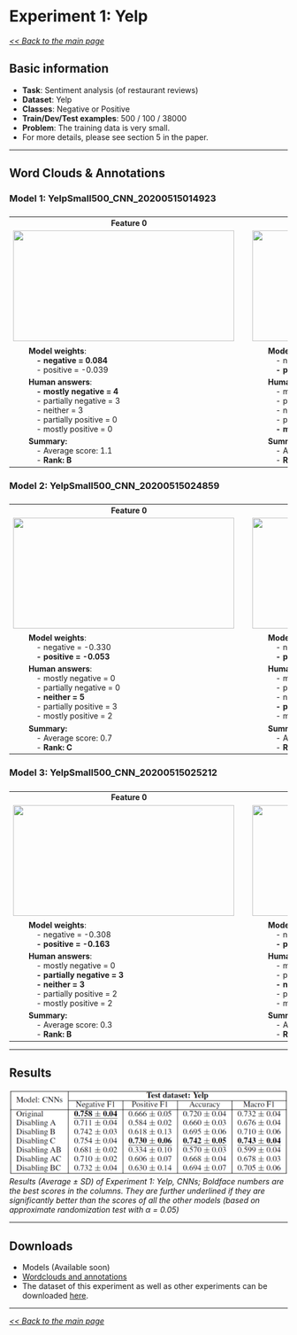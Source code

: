 <style>

.center-row td{
    text-align: center; 
    vertical-align: middle;    
}

tbody {
    display:block;
    width:13000px;
    overflow:auto;
}
thead, tbody tr {
    display:table;
    width:100%;
    table-layout:fixed;
}

td { white-space:pre }

</style>

# Experiment 1: Yelp

[*<< Back to the main page*](https://plkumjorn.github.io/FIND)

## Basic information
- **Task**: Sentiment analysis (of restaurant reviews)
- **Dataset**: Yelp
- **Classes**: Negative or Positive
- **Train/Dev/Test examples**: 500 / 100 / 38000
- **Problem**: The training data is very small.
- For more details, please see section 5 in the paper.

<hr>

## Word Clouds & Annotations

### Model 1: YelpSmall500_CNN_20200515014923
<table><tbody><tr class="center-row"><td><b>Feature 0</b></td><td><b>Feature 1</b></td><td><b>Feature 2</b></td><td><b>Feature 3</b></td><td><b>Feature 4</b></td><td><b>Feature 5</b></td><td><b>Feature 6</b></td><td><b>Feature 7</b></td><td><b>Feature 8</b></td><td><b>Feature 9</b></td><td><b>Feature 10</b></td><td><b>Feature 11</b></td><td><b>Feature 12</b></td><td><b>Feature 13</b></td><td><b>Feature 14</b></td><td><b>Feature 15</b></td><td><b>Feature 16</b></td><td><b>Feature 17</b></td><td><b>Feature 18</b></td><td><b>Feature 19</b></td><td><b>Feature 20</b></td><td><b>Feature 21</b></td><td><b>Feature 22</b></td><td><b>Feature 23</b></td><td><b>Feature 24</b></td><td><b>Feature 25</b></td><td><b>Feature 26</b></td><td><b>Feature 27</b></td><td><b>Feature 28</b></td><td><b>Feature 29</b></td></tr><tr><td><img src="https://www.doc.ic.ac.uk/~pl1515/files/YelpSmall500_CNN_20200515014923/wordclouds/Wordcloud_Feature0.png" width="400" height="200"></td><td><img src="https://www.doc.ic.ac.uk/~pl1515/files/YelpSmall500_CNN_20200515014923/wordclouds/Wordcloud_Feature1.png" width="400" height="200"></td><td><img src="https://www.doc.ic.ac.uk/~pl1515/files/YelpSmall500_CNN_20200515014923/wordclouds/Wordcloud_Feature2.png" width="400" height="200"></td><td><img src="https://www.doc.ic.ac.uk/~pl1515/files/YelpSmall500_CNN_20200515014923/wordclouds/Wordcloud_Feature3.png" width="400" height="200"></td><td><img src="https://www.doc.ic.ac.uk/~pl1515/files/YelpSmall500_CNN_20200515014923/wordclouds/Wordcloud_Feature4.png" width="400" height="200"></td><td><img src="https://www.doc.ic.ac.uk/~pl1515/files/YelpSmall500_CNN_20200515014923/wordclouds/Wordcloud_Feature5.png" width="400" height="200"></td><td><img src="https://www.doc.ic.ac.uk/~pl1515/files/YelpSmall500_CNN_20200515014923/wordclouds/Wordcloud_Feature6.png" width="400" height="200"></td><td><img src="https://www.doc.ic.ac.uk/~pl1515/files/YelpSmall500_CNN_20200515014923/wordclouds/Wordcloud_Feature7.png" width="400" height="200"></td><td><img src="https://www.doc.ic.ac.uk/~pl1515/files/YelpSmall500_CNN_20200515014923/wordclouds/Wordcloud_Feature8.png" width="400" height="200"></td><td><img src="https://www.doc.ic.ac.uk/~pl1515/files/YelpSmall500_CNN_20200515014923/wordclouds/Wordcloud_Feature9.png" width="400" height="200"></td><td><img src="https://www.doc.ic.ac.uk/~pl1515/files/YelpSmall500_CNN_20200515014923/wordclouds/Wordcloud_Feature10.png" width="400" height="200"></td><td><img src="https://www.doc.ic.ac.uk/~pl1515/files/YelpSmall500_CNN_20200515014923/wordclouds/Wordcloud_Feature11.png" width="400" height="200"></td><td><img src="https://www.doc.ic.ac.uk/~pl1515/files/YelpSmall500_CNN_20200515014923/wordclouds/Wordcloud_Feature12.png" width="400" height="200"></td><td><img src="https://www.doc.ic.ac.uk/~pl1515/files/YelpSmall500_CNN_20200515014923/wordclouds/Wordcloud_Feature13.png" width="400" height="200"></td><td><img src="https://www.doc.ic.ac.uk/~pl1515/files/YelpSmall500_CNN_20200515014923/wordclouds/Wordcloud_Feature14.png" width="400" height="200"></td><td><img src="https://www.doc.ic.ac.uk/~pl1515/files/YelpSmall500_CNN_20200515014923/wordclouds/Wordcloud_Feature15.png" width="400" height="200"></td><td><img src="https://www.doc.ic.ac.uk/~pl1515/files/YelpSmall500_CNN_20200515014923/wordclouds/Wordcloud_Feature16.png" width="400" height="200"></td><td><img src="https://www.doc.ic.ac.uk/~pl1515/files/YelpSmall500_CNN_20200515014923/wordclouds/Wordcloud_Feature17.png" width="400" height="200"></td><td><img src="https://www.doc.ic.ac.uk/~pl1515/files/YelpSmall500_CNN_20200515014923/wordclouds/Wordcloud_Feature18.png" width="400" height="200"></td><td><img src="https://www.doc.ic.ac.uk/~pl1515/files/YelpSmall500_CNN_20200515014923/wordclouds/Wordcloud_Feature19.png" width="400" height="200"></td><td><img src="https://www.doc.ic.ac.uk/~pl1515/files/YelpSmall500_CNN_20200515014923/wordclouds/Wordcloud_Feature20.png" width="400" height="200"></td><td><img src="https://www.doc.ic.ac.uk/~pl1515/files/YelpSmall500_CNN_20200515014923/wordclouds/Wordcloud_Feature21.png" width="400" height="200"></td><td><img src="https://www.doc.ic.ac.uk/~pl1515/files/YelpSmall500_CNN_20200515014923/wordclouds/Wordcloud_Feature22.png" width="400" height="200"></td><td><img src="https://www.doc.ic.ac.uk/~pl1515/files/YelpSmall500_CNN_20200515014923/wordclouds/Wordcloud_Feature23.png" width="400" height="200"></td><td><img src="https://www.doc.ic.ac.uk/~pl1515/files/YelpSmall500_CNN_20200515014923/wordclouds/Wordcloud_Feature24.png" width="400" height="200"></td><td><img src="https://www.doc.ic.ac.uk/~pl1515/files/YelpSmall500_CNN_20200515014923/wordclouds/Wordcloud_Feature25.png" width="400" height="200"></td><td><img src="https://www.doc.ic.ac.uk/~pl1515/files/YelpSmall500_CNN_20200515014923/wordclouds/Wordcloud_Feature26.png" width="400" height="200"></td><td><img src="https://www.doc.ic.ac.uk/~pl1515/files/YelpSmall500_CNN_20200515014923/wordclouds/Wordcloud_Feature27.png" width="400" height="200"></td><td><img src="https://www.doc.ic.ac.uk/~pl1515/files/YelpSmall500_CNN_20200515014923/wordclouds/Wordcloud_Feature28.png" width="400" height="200"></td><td><img src="https://www.doc.ic.ac.uk/~pl1515/files/YelpSmall500_CNN_20200515014923/wordclouds/Wordcloud_Feature29.png" width="400" height="200"></td></tr><tr><td>&emsp;&emsp;<b>Model weights</b>:
<b>&emsp;&emsp;&emsp;- negative = 0.084</b>
&emsp;&emsp;&emsp;- positive = -0.039</td><td>&emsp;&emsp;<b>Model weights</b>:
&emsp;&emsp;&emsp;- negative = -0.443
<b>&emsp;&emsp;&emsp;- positive = -0.198</b></td><td>&emsp;&emsp;<b>Model weights</b>:
&emsp;&emsp;&emsp;- negative = -0.135
<b>&emsp;&emsp;&emsp;- positive = 0.137</b></td><td>&emsp;&emsp;<b>Model weights</b>:
&emsp;&emsp;&emsp;- negative = 0.026
<b>&emsp;&emsp;&emsp;- positive = 0.136</b></td><td>&emsp;&emsp;<b>Model weights</b>:
&emsp;&emsp;&emsp;- negative = -0.244
<b>&emsp;&emsp;&emsp;- positive = -0.100</b></td><td>&emsp;&emsp;<b>Model weights</b>:
&emsp;&emsp;&emsp;- negative = -0.073
<b>&emsp;&emsp;&emsp;- positive = 0.440</b></td><td>&emsp;&emsp;<b>Model weights</b>:
&emsp;&emsp;&emsp;- negative = -0.292
<b>&emsp;&emsp;&emsp;- positive = 0.086</b></td><td>&emsp;&emsp;<b>Model weights</b>:
&emsp;&emsp;&emsp;- negative = -0.067
<b>&emsp;&emsp;&emsp;- positive = -0.025</b></td><td>&emsp;&emsp;<b>Model weights</b>:
<b>&emsp;&emsp;&emsp;- negative = 0.278</b>
&emsp;&emsp;&emsp;- positive = -0.020</td><td>&emsp;&emsp;<b>Model weights</b>:
<b>&emsp;&emsp;&emsp;- negative = 0.385</b>
&emsp;&emsp;&emsp;- positive = 0.209</td><td>&emsp;&emsp;<b>Model weights</b>:
<b>&emsp;&emsp;&emsp;- negative = 0.427</b>
&emsp;&emsp;&emsp;- positive = 0.058</td><td>&emsp;&emsp;<b>Model weights</b>:
&emsp;&emsp;&emsp;- negative = -0.318
<b>&emsp;&emsp;&emsp;- positive = 0.125</b></td><td>&emsp;&emsp;<b>Model weights</b>:
<b>&emsp;&emsp;&emsp;- negative = 0.059</b>
&emsp;&emsp;&emsp;- positive = -0.431</td><td>&emsp;&emsp;<b>Model weights</b>:
<b>&emsp;&emsp;&emsp;- negative = 0.438</b>
&emsp;&emsp;&emsp;- positive = -0.388</td><td>&emsp;&emsp;<b>Model weights</b>:
&emsp;&emsp;&emsp;- negative = -0.171
<b>&emsp;&emsp;&emsp;- positive = 0.045</b></td><td>&emsp;&emsp;<b>Model weights</b>:
&emsp;&emsp;&emsp;- negative = -0.371
<b>&emsp;&emsp;&emsp;- positive = 0.289</b></td><td>&emsp;&emsp;<b>Model weights</b>:
<b>&emsp;&emsp;&emsp;- negative = -0.121</b>
&emsp;&emsp;&emsp;- positive = -0.307</td><td>&emsp;&emsp;<b>Model weights</b>:
<b>&emsp;&emsp;&emsp;- negative = 0.436</b>
&emsp;&emsp;&emsp;- positive = -0.174</td><td>&emsp;&emsp;<b>Model weights</b>:
<b>&emsp;&emsp;&emsp;- negative = -0.014</b>
&emsp;&emsp;&emsp;- positive = -0.393</td><td>&emsp;&emsp;<b>Model weights</b>:
<b>&emsp;&emsp;&emsp;- negative = 0.061</b>
&emsp;&emsp;&emsp;- positive = -0.134</td><td>&emsp;&emsp;<b>Model weights</b>:
&emsp;&emsp;&emsp;- negative = -0.277
<b>&emsp;&emsp;&emsp;- positive = 0.003</b></td><td>&emsp;&emsp;<b>Model weights</b>:
<b>&emsp;&emsp;&emsp;- negative = 0.416</b>
&emsp;&emsp;&emsp;- positive = -0.425</td><td>&emsp;&emsp;<b>Model weights</b>:
&emsp;&emsp;&emsp;- negative = -0.423
<b>&emsp;&emsp;&emsp;- positive = -0.179</b></td><td>&emsp;&emsp;<b>Model weights</b>:
<b>&emsp;&emsp;&emsp;- negative = 0.141</b>
&emsp;&emsp;&emsp;- positive = -0.326</td><td>&emsp;&emsp;<b>Model weights</b>:
&emsp;&emsp;&emsp;- negative = -0.219
<b>&emsp;&emsp;&emsp;- positive = 0.315</b></td><td>&emsp;&emsp;<b>Model weights</b>:
<b>&emsp;&emsp;&emsp;- negative = -0.064</b>
&emsp;&emsp;&emsp;- positive = -0.316</td><td>&emsp;&emsp;<b>Model weights</b>:
<b>&emsp;&emsp;&emsp;- negative = 0.492</b>
&emsp;&emsp;&emsp;- positive = -0.066</td><td>&emsp;&emsp;<b>Model weights</b>:
&emsp;&emsp;&emsp;- negative = -0.323
<b>&emsp;&emsp;&emsp;- positive = 0.418</b></td><td>&emsp;&emsp;<b>Model weights</b>:
<b>&emsp;&emsp;&emsp;- negative = 0.277</b>
&emsp;&emsp;&emsp;- positive = -0.406</td><td>&emsp;&emsp;<b>Model weights</b>:
<b>&emsp;&emsp;&emsp;- negative = 0.229</b>
&emsp;&emsp;&emsp;- positive = -0.306</td></tr><tr><td><b>&emsp;&emsp;Human answers</b>:
<b>&emsp;&emsp;&emsp;- mostly negative = 4</b>
&emsp;&emsp;&emsp;- partially negative = 3
&emsp;&emsp;&emsp;- neither = 3
&emsp;&emsp;&emsp;- partially positive = 0
&emsp;&emsp;&emsp;- mostly positive = 0</td><td><b>&emsp;&emsp;Human answers</b>:
&emsp;&emsp;&emsp;- mostly negative = 0
&emsp;&emsp;&emsp;- partially negative = 0
&emsp;&emsp;&emsp;- neither = 0
&emsp;&emsp;&emsp;- partially positive = 0
<b>&emsp;&emsp;&emsp;- mostly positive = 10</b></td><td><b>&emsp;&emsp;Human answers</b>:
&emsp;&emsp;&emsp;- mostly negative = 0
&emsp;&emsp;&emsp;- partially negative = 0
&emsp;&emsp;&emsp;- neither = 2
<b>&emsp;&emsp;&emsp;- partially positive = 4</b>
<b>&emsp;&emsp;&emsp;- mostly positive = 4</b></td><td><b>&emsp;&emsp;Human answers</b>:
&emsp;&emsp;&emsp;- mostly negative = 0
&emsp;&emsp;&emsp;- partially negative = 0
&emsp;&emsp;&emsp;- neither = 1
&emsp;&emsp;&emsp;- partially positive = 1
<b>&emsp;&emsp;&emsp;- mostly positive = 8</b></td><td><b>&emsp;&emsp;Human answers</b>:
&emsp;&emsp;&emsp;- mostly negative = 0
&emsp;&emsp;&emsp;- partially negative = 0
<b>&emsp;&emsp;&emsp;- neither = 5</b>
&emsp;&emsp;&emsp;- partially positive = 2
&emsp;&emsp;&emsp;- mostly positive = 3</td><td><b>&emsp;&emsp;Human answers</b>:
&emsp;&emsp;&emsp;- mostly negative = 0
&emsp;&emsp;&emsp;- partially negative = 0
<b>&emsp;&emsp;&emsp;- neither = 5</b>
&emsp;&emsp;&emsp;- partially positive = 3
&emsp;&emsp;&emsp;- mostly positive = 2</td><td><b>&emsp;&emsp;Human answers</b>:
&emsp;&emsp;&emsp;- mostly negative = 0
&emsp;&emsp;&emsp;- partially negative = 0
&emsp;&emsp;&emsp;- neither = 0
&emsp;&emsp;&emsp;- partially positive = 1
<b>&emsp;&emsp;&emsp;- mostly positive = 9</b></td><td><b>&emsp;&emsp;Human answers</b>:
&emsp;&emsp;&emsp;- mostly negative = 0
&emsp;&emsp;&emsp;- partially negative = 0
<b>&emsp;&emsp;&emsp;- neither = 7</b>
&emsp;&emsp;&emsp;- partially positive = 2
&emsp;&emsp;&emsp;- mostly positive = 1</td><td><b>&emsp;&emsp;Human answers</b>:
<b>&emsp;&emsp;&emsp;- mostly negative = 9</b>
&emsp;&emsp;&emsp;- partially negative = 0
&emsp;&emsp;&emsp;- neither = 0
&emsp;&emsp;&emsp;- partially positive = 0
&emsp;&emsp;&emsp;- mostly positive = 1</td><td><b>&emsp;&emsp;Human answers</b>:
&emsp;&emsp;&emsp;- mostly negative = 0
&emsp;&emsp;&emsp;- partially negative = 0
<b>&emsp;&emsp;&emsp;- neither = 6</b>
&emsp;&emsp;&emsp;- partially positive = 1
&emsp;&emsp;&emsp;- mostly positive = 3</td><td><b>&emsp;&emsp;Human answers</b>:
&emsp;&emsp;&emsp;- mostly negative = 2
&emsp;&emsp;&emsp;- partially negative = 3
<b>&emsp;&emsp;&emsp;- neither = 4</b>
&emsp;&emsp;&emsp;- partially positive = 1
&emsp;&emsp;&emsp;- mostly positive = 0</td><td><b>&emsp;&emsp;Human answers</b>:
&emsp;&emsp;&emsp;- mostly negative = 0
&emsp;&emsp;&emsp;- partially negative = 0
&emsp;&emsp;&emsp;- neither = 0
&emsp;&emsp;&emsp;- partially positive = 4
<b>&emsp;&emsp;&emsp;- mostly positive = 6</b></td><td><b>&emsp;&emsp;Human answers</b>:
<b>&emsp;&emsp;&emsp;- mostly negative = 10</b>
&emsp;&emsp;&emsp;- partially negative = 0
&emsp;&emsp;&emsp;- neither = 0
&emsp;&emsp;&emsp;- partially positive = 0
&emsp;&emsp;&emsp;- mostly positive = 0</td><td><b>&emsp;&emsp;Human answers</b>:
&emsp;&emsp;&emsp;- mostly negative = 1
&emsp;&emsp;&emsp;- partially negative = 3
<b>&emsp;&emsp;&emsp;- neither = 6</b>
&emsp;&emsp;&emsp;- partially positive = 0
&emsp;&emsp;&emsp;- mostly positive = 0</td><td><b>&emsp;&emsp;Human answers</b>:
&emsp;&emsp;&emsp;- mostly negative = 0
&emsp;&emsp;&emsp;- partially negative = 0
&emsp;&emsp;&emsp;- neither = 0
&emsp;&emsp;&emsp;- partially positive = 1
<b>&emsp;&emsp;&emsp;- mostly positive = 9</b></td><td><b>&emsp;&emsp;Human answers</b>:
&emsp;&emsp;&emsp;- mostly negative = 0
&emsp;&emsp;&emsp;- partially negative = 0
&emsp;&emsp;&emsp;- neither = 0
&emsp;&emsp;&emsp;- partially positive = 2
<b>&emsp;&emsp;&emsp;- mostly positive = 8</b></td><td><b>&emsp;&emsp;Human answers</b>:
<b>&emsp;&emsp;&emsp;- mostly negative = 7</b>
&emsp;&emsp;&emsp;- partially negative = 2
&emsp;&emsp;&emsp;- neither = 0
&emsp;&emsp;&emsp;- partially positive = 0
&emsp;&emsp;&emsp;- mostly positive = 1</td><td><b>&emsp;&emsp;Human answers</b>:
&emsp;&emsp;&emsp;- mostly negative = 0
&emsp;&emsp;&emsp;- partially negative = 2
<b>&emsp;&emsp;&emsp;- neither = 5</b>
&emsp;&emsp;&emsp;- partially positive = 3
&emsp;&emsp;&emsp;- mostly positive = 0</td><td><b>&emsp;&emsp;Human answers</b>:
<b>&emsp;&emsp;&emsp;- mostly negative = 7</b>
&emsp;&emsp;&emsp;- partially negative = 2
&emsp;&emsp;&emsp;- neither = 1
&emsp;&emsp;&emsp;- partially positive = 0
&emsp;&emsp;&emsp;- mostly positive = 0</td><td><b>&emsp;&emsp;Human answers</b>:
<b>&emsp;&emsp;&emsp;- mostly negative = 7</b>
&emsp;&emsp;&emsp;- partially negative = 3
&emsp;&emsp;&emsp;- neither = 0
&emsp;&emsp;&emsp;- partially positive = 0
&emsp;&emsp;&emsp;- mostly positive = 0</td><td><b>&emsp;&emsp;Human answers</b>:
&emsp;&emsp;&emsp;- mostly negative = 0
&emsp;&emsp;&emsp;- partially negative = 0
&emsp;&emsp;&emsp;- neither = 3
<b>&emsp;&emsp;&emsp;- partially positive = 4</b>
&emsp;&emsp;&emsp;- mostly positive = 3</td><td><b>&emsp;&emsp;Human answers</b>:
&emsp;&emsp;&emsp;- mostly negative = 3
<b>&emsp;&emsp;&emsp;- partially negative = 4</b>
&emsp;&emsp;&emsp;- neither = 2
&emsp;&emsp;&emsp;- partially positive = 0
&emsp;&emsp;&emsp;- mostly positive = 1</td><td><b>&emsp;&emsp;Human answers</b>:
&emsp;&emsp;&emsp;- mostly negative = 0
&emsp;&emsp;&emsp;- partially negative = 1
&emsp;&emsp;&emsp;- neither = 1
&emsp;&emsp;&emsp;- partially positive = 3
<b>&emsp;&emsp;&emsp;- mostly positive = 5</b></td><td><b>&emsp;&emsp;Human answers</b>:
&emsp;&emsp;&emsp;- mostly negative = 2
&emsp;&emsp;&emsp;- partially negative = 2
<b>&emsp;&emsp;&emsp;- neither = 4</b>
&emsp;&emsp;&emsp;- partially positive = 1
&emsp;&emsp;&emsp;- mostly positive = 1</td><td><b>&emsp;&emsp;Human answers</b>:
&emsp;&emsp;&emsp;- mostly negative = 0
&emsp;&emsp;&emsp;- partially negative = 0
&emsp;&emsp;&emsp;- neither = 0
&emsp;&emsp;&emsp;- partially positive = 2
<b>&emsp;&emsp;&emsp;- mostly positive = 8</b></td><td><b>&emsp;&emsp;Human answers</b>:
<b>&emsp;&emsp;&emsp;- mostly negative = 10</b>
&emsp;&emsp;&emsp;- partially negative = 0
&emsp;&emsp;&emsp;- neither = 0
&emsp;&emsp;&emsp;- partially positive = 0
&emsp;&emsp;&emsp;- mostly positive = 0</td><td><b>&emsp;&emsp;Human answers</b>:
<b>&emsp;&emsp;&emsp;- mostly negative = 9</b>
&emsp;&emsp;&emsp;- partially negative = 0
&emsp;&emsp;&emsp;- neither = 0
&emsp;&emsp;&emsp;- partially positive = 0
&emsp;&emsp;&emsp;- mostly positive = 1</td><td><b>&emsp;&emsp;Human answers</b>:
&emsp;&emsp;&emsp;- mostly negative = 0
&emsp;&emsp;&emsp;- partially negative = 0
&emsp;&emsp;&emsp;- neither = 1
&emsp;&emsp;&emsp;- partially positive = 3
<b>&emsp;&emsp;&emsp;- mostly positive = 6</b></td><td><b>&emsp;&emsp;Human answers</b>:
&emsp;&emsp;&emsp;- mostly negative = 3
<b>&emsp;&emsp;&emsp;- partially negative = 5</b>
&emsp;&emsp;&emsp;- neither = 1
&emsp;&emsp;&emsp;- partially positive = 1
&emsp;&emsp;&emsp;- mostly positive = 0</td><td><b>&emsp;&emsp;Human answers</b>:
&emsp;&emsp;&emsp;- mostly negative = 0
&emsp;&emsp;&emsp;- partially negative = 2
<b>&emsp;&emsp;&emsp;- neither = 7</b>
&emsp;&emsp;&emsp;- partially positive = 1
&emsp;&emsp;&emsp;- mostly positive = 0</td></tr><tr><td>&emsp;&emsp;<b>Summary:</b>
&emsp;&emsp;&emsp;- Average score: 1.1
&emsp;&emsp;&emsp;- <b>Rank: B</b></td><td>&emsp;&emsp;<b>Summary:</b>
&emsp;&emsp;&emsp;- Average score: 2.0
&emsp;&emsp;&emsp;- <b>Rank: A</b></td><td>&emsp;&emsp;<b>Summary:</b>
&emsp;&emsp;&emsp;- Average score: 1.2
&emsp;&emsp;&emsp;- <b>Rank: B</b></td><td>&emsp;&emsp;<b>Summary:</b>
&emsp;&emsp;&emsp;- Average score: 1.7
&emsp;&emsp;&emsp;- <b>Rank: A</b></td><td>&emsp;&emsp;<b>Summary:</b>
&emsp;&emsp;&emsp;- Average score: 0.8
&emsp;&emsp;&emsp;- <b>Rank: C</b></td><td>&emsp;&emsp;<b>Summary:</b>
&emsp;&emsp;&emsp;- Average score: 0.7
&emsp;&emsp;&emsp;- <b>Rank: C</b></td><td>&emsp;&emsp;<b>Summary:</b>
&emsp;&emsp;&emsp;- Average score: 1.9
&emsp;&emsp;&emsp;- <b>Rank: A</b></td><td>&emsp;&emsp;<b>Summary:</b>
&emsp;&emsp;&emsp;- Average score: 0.4
&emsp;&emsp;&emsp;- <b>Rank: C</b></td><td>&emsp;&emsp;<b>Summary:</b>
&emsp;&emsp;&emsp;- Average score: 1.6
&emsp;&emsp;&emsp;- <b>Rank: A</b></td><td>&emsp;&emsp;<b>Summary:</b>
&emsp;&emsp;&emsp;- Average score: -0.7
&emsp;&emsp;&emsp;- <b>Rank: C</b></td><td>&emsp;&emsp;<b>Summary:</b>
&emsp;&emsp;&emsp;- Average score: 0.6
&emsp;&emsp;&emsp;- <b>Rank: C</b></td><td>&emsp;&emsp;<b>Summary:</b>
&emsp;&emsp;&emsp;- Average score: 1.6
&emsp;&emsp;&emsp;- <b>Rank: B</b></td><td>&emsp;&emsp;<b>Summary:</b>
&emsp;&emsp;&emsp;- Average score: 2.0
&emsp;&emsp;&emsp;- <b>Rank: A</b></td><td>&emsp;&emsp;<b>Summary:</b>
&emsp;&emsp;&emsp;- Average score: 0.5
&emsp;&emsp;&emsp;- <b>Rank: C</b></td><td>&emsp;&emsp;<b>Summary:</b>
&emsp;&emsp;&emsp;- Average score: 1.9
&emsp;&emsp;&emsp;- <b>Rank: A</b></td><td>&emsp;&emsp;<b>Summary:</b>
&emsp;&emsp;&emsp;- Average score: 1.8
&emsp;&emsp;&emsp;- <b>Rank: A</b></td><td>&emsp;&emsp;<b>Summary:</b>
&emsp;&emsp;&emsp;- Average score: 1.4
&emsp;&emsp;&emsp;- <b>Rank: B</b></td><td>&emsp;&emsp;<b>Summary:</b>
&emsp;&emsp;&emsp;- Average score: -0.1
&emsp;&emsp;&emsp;- <b>Rank: C</b></td><td>&emsp;&emsp;<b>Summary:</b>
&emsp;&emsp;&emsp;- Average score: 1.6
&emsp;&emsp;&emsp;- <b>Rank: B</b></td><td>&emsp;&emsp;<b>Summary:</b>
&emsp;&emsp;&emsp;- Average score: 1.7
&emsp;&emsp;&emsp;- <b>Rank: A</b></td><td>&emsp;&emsp;<b>Summary:</b>
&emsp;&emsp;&emsp;- Average score: 1.0
&emsp;&emsp;&emsp;- <b>Rank: B</b></td><td>&emsp;&emsp;<b>Summary:</b>
&emsp;&emsp;&emsp;- Average score: 0.8
&emsp;&emsp;&emsp;- <b>Rank: C</b></td><td>&emsp;&emsp;<b>Summary:</b>
&emsp;&emsp;&emsp;- Average score: 1.2
&emsp;&emsp;&emsp;- <b>Rank: B</b></td><td>&emsp;&emsp;<b>Summary:</b>
&emsp;&emsp;&emsp;- Average score: 0.3
&emsp;&emsp;&emsp;- <b>Rank: C</b></td><td>&emsp;&emsp;<b>Summary:</b>
&emsp;&emsp;&emsp;- Average score: 1.8
&emsp;&emsp;&emsp;- <b>Rank: A</b></td><td>&emsp;&emsp;<b>Summary:</b>
&emsp;&emsp;&emsp;- Average score: 2.0
&emsp;&emsp;&emsp;- <b>Rank: A</b></td><td>&emsp;&emsp;<b>Summary:</b>
&emsp;&emsp;&emsp;- Average score: 1.6
&emsp;&emsp;&emsp;- <b>Rank: B</b></td><td>&emsp;&emsp;<b>Summary:</b>
&emsp;&emsp;&emsp;- Average score: 1.5
&emsp;&emsp;&emsp;- <b>Rank: B</b></td><td>&emsp;&emsp;<b>Summary:</b>
&emsp;&emsp;&emsp;- Average score: 1.0
&emsp;&emsp;&emsp;- <b>Rank: B</b></td><td>&emsp;&emsp;<b>Summary:</b>
&emsp;&emsp;&emsp;- Average score: 0.1
&emsp;&emsp;&emsp;- <b>Rank: C</b></td></tr></tbody></table>

### Model 2: YelpSmall500_CNN_20200515024859

<table><tbody><tr class="center-row"><td><b>Feature 0</b></td><td><b>Feature 1</b></td><td><b>Feature 2</b></td><td><b>Feature 3</b></td><td><b>Feature 4</b></td><td><b>Feature 5</b></td><td><b>Feature 6</b></td><td><b>Feature 7</b></td><td><b>Feature 8</b></td><td><b>Feature 9</b></td><td><b>Feature 10</b></td><td><b>Feature 11</b></td><td><b>Feature 12</b></td><td><b>Feature 13</b></td><td><b>Feature 14</b></td><td><b>Feature 15</b></td><td><b>Feature 16</b></td><td><b>Feature 17</b></td><td><b>Feature 18</b></td><td><b>Feature 19</b></td><td><b>Feature 20</b></td><td><b>Feature 21</b></td><td><b>Feature 22</b></td><td><b>Feature 23</b></td><td><b>Feature 24</b></td><td><b>Feature 25</b></td><td><b>Feature 26</b></td><td><b>Feature 27</b></td><td><b>Feature 28</b></td><td><b>Feature 29</b></td></tr><tr><td><img src="https://www.doc.ic.ac.uk/~pl1515/files/YelpSmall500_CNN_20200515024859/wordclouds/Wordcloud_Feature0.png" width="400" height="200"></td><td><img src="https://www.doc.ic.ac.uk/~pl1515/files/YelpSmall500_CNN_20200515024859/wordclouds/Wordcloud_Feature1.png" width="400" height="200"></td><td><img src="https://www.doc.ic.ac.uk/~pl1515/files/YelpSmall500_CNN_20200515024859/wordclouds/Wordcloud_Feature2.png" width="400" height="200"></td><td><img src="https://www.doc.ic.ac.uk/~pl1515/files/YelpSmall500_CNN_20200515024859/wordclouds/Wordcloud_Feature3.png" width="400" height="200"></td><td><img src="https://www.doc.ic.ac.uk/~pl1515/files/YelpSmall500_CNN_20200515024859/wordclouds/Wordcloud_Feature4.png" width="400" height="200"></td><td><img src="https://www.doc.ic.ac.uk/~pl1515/files/YelpSmall500_CNN_20200515024859/wordclouds/Wordcloud_Feature5.png" width="400" height="200"></td><td><img src="https://www.doc.ic.ac.uk/~pl1515/files/YelpSmall500_CNN_20200515024859/wordclouds/Wordcloud_Feature6.png" width="400" height="200"></td><td><img src="https://www.doc.ic.ac.uk/~pl1515/files/YelpSmall500_CNN_20200515024859/wordclouds/Wordcloud_Feature7.png" width="400" height="200"></td><td><img src="https://www.doc.ic.ac.uk/~pl1515/files/YelpSmall500_CNN_20200515024859/wordclouds/Wordcloud_Feature8.png" width="400" height="200"></td><td><img src="https://www.doc.ic.ac.uk/~pl1515/files/YelpSmall500_CNN_20200515024859/wordclouds/Wordcloud_Feature9.png" width="400" height="200"></td><td><img src="https://www.doc.ic.ac.uk/~pl1515/files/YelpSmall500_CNN_20200515024859/wordclouds/Wordcloud_Feature10.png" width="400" height="200"></td><td><img src="https://www.doc.ic.ac.uk/~pl1515/files/YelpSmall500_CNN_20200515024859/wordclouds/Wordcloud_Feature11.png" width="400" height="200"></td><td><img src="https://www.doc.ic.ac.uk/~pl1515/files/YelpSmall500_CNN_20200515024859/wordclouds/Wordcloud_Feature12.png" width="400" height="200"></td><td><img src="https://www.doc.ic.ac.uk/~pl1515/files/YelpSmall500_CNN_20200515024859/wordclouds/Wordcloud_Feature13.png" width="400" height="200"></td><td><img src="https://www.doc.ic.ac.uk/~pl1515/files/YelpSmall500_CNN_20200515024859/wordclouds/Wordcloud_Feature14.png" width="400" height="200"></td><td><img src="https://www.doc.ic.ac.uk/~pl1515/files/YelpSmall500_CNN_20200515024859/wordclouds/Wordcloud_Feature15.png" width="400" height="200"></td><td><img src="https://www.doc.ic.ac.uk/~pl1515/files/YelpSmall500_CNN_20200515024859/wordclouds/Wordcloud_Feature16.png" width="400" height="200"></td><td><img src="https://www.doc.ic.ac.uk/~pl1515/files/YelpSmall500_CNN_20200515024859/wordclouds/Wordcloud_Feature17.png" width="400" height="200"></td><td><img src="https://www.doc.ic.ac.uk/~pl1515/files/YelpSmall500_CNN_20200515024859/wordclouds/Wordcloud_Feature18.png" width="400" height="200"></td><td><img src="https://www.doc.ic.ac.uk/~pl1515/files/YelpSmall500_CNN_20200515024859/wordclouds/Wordcloud_Feature19.png" width="400" height="200"></td><td><img src="https://www.doc.ic.ac.uk/~pl1515/files/YelpSmall500_CNN_20200515024859/wordclouds/Wordcloud_Feature20.png" width="400" height="200"></td><td><img src="https://www.doc.ic.ac.uk/~pl1515/files/YelpSmall500_CNN_20200515024859/wordclouds/Wordcloud_Feature21.png" width="400" height="200"></td><td><img src="https://www.doc.ic.ac.uk/~pl1515/files/YelpSmall500_CNN_20200515024859/wordclouds/Wordcloud_Feature22.png" width="400" height="200"></td><td><img src="https://www.doc.ic.ac.uk/~pl1515/files/YelpSmall500_CNN_20200515024859/wordclouds/Wordcloud_Feature23.png" width="400" height="200"></td><td><img src="https://www.doc.ic.ac.uk/~pl1515/files/YelpSmall500_CNN_20200515024859/wordclouds/Wordcloud_Feature24.png" width="400" height="200"></td><td><img src="https://www.doc.ic.ac.uk/~pl1515/files/YelpSmall500_CNN_20200515024859/wordclouds/Wordcloud_Feature25.png" width="400" height="200"></td><td><img src="https://www.doc.ic.ac.uk/~pl1515/files/YelpSmall500_CNN_20200515024859/wordclouds/Wordcloud_Feature26.png" width="400" height="200"></td><td><img src="https://www.doc.ic.ac.uk/~pl1515/files/YelpSmall500_CNN_20200515024859/wordclouds/Wordcloud_Feature27.png" width="400" height="200"></td><td><img src="https://www.doc.ic.ac.uk/~pl1515/files/YelpSmall500_CNN_20200515024859/wordclouds/Wordcloud_Feature28.png" width="400" height="200"></td><td><img src="https://www.doc.ic.ac.uk/~pl1515/files/YelpSmall500_CNN_20200515024859/wordclouds/Wordcloud_Feature29.png" width="400" height="200"></td></tr><tr><td>&emsp;&emsp;<b>Model weights</b>:
&emsp;&emsp;&emsp;- negative = -0.330
<b>&emsp;&emsp;&emsp;- positive = -0.053</b></td><td>&emsp;&emsp;<b>Model weights</b>:
&emsp;&emsp;&emsp;- negative = 0.050
<b>&emsp;&emsp;&emsp;- positive = 0.270</b></td><td>&emsp;&emsp;<b>Model weights</b>:
<b>&emsp;&emsp;&emsp;- negative = 0.462</b>
&emsp;&emsp;&emsp;- positive = -0.433</td><td>&emsp;&emsp;<b>Model weights</b>:
&emsp;&emsp;&emsp;- negative = -0.362
<b>&emsp;&emsp;&emsp;- positive = 0.439</b></td><td>&emsp;&emsp;<b>Model weights</b>:
<b>&emsp;&emsp;&emsp;- negative = 0.396</b>
&emsp;&emsp;&emsp;- positive = -0.229</td><td>&emsp;&emsp;<b>Model weights</b>:
<b>&emsp;&emsp;&emsp;- negative = -0.092</b>
&emsp;&emsp;&emsp;- positive = -0.434</td><td>&emsp;&emsp;<b>Model weights</b>:
&emsp;&emsp;&emsp;- negative = -0.175
<b>&emsp;&emsp;&emsp;- positive = -0.014</b></td><td>&emsp;&emsp;<b>Model weights</b>:
&emsp;&emsp;&emsp;- negative = -0.285
<b>&emsp;&emsp;&emsp;- positive = -0.199</b></td><td>&emsp;&emsp;<b>Model weights</b>:
&emsp;&emsp;&emsp;- negative = -0.439
<b>&emsp;&emsp;&emsp;- positive = -0.127</b></td><td>&emsp;&emsp;<b>Model weights</b>:
&emsp;&emsp;&emsp;- negative = -0.075
<b>&emsp;&emsp;&emsp;- positive = 0.063</b></td><td>&emsp;&emsp;<b>Model weights</b>:
<b>&emsp;&emsp;&emsp;- negative = 0.137</b>
&emsp;&emsp;&emsp;- positive = -0.015</td><td>&emsp;&emsp;<b>Model weights</b>:
<b>&emsp;&emsp;&emsp;- negative = 0.183</b>
&emsp;&emsp;&emsp;- positive = 0.035</td><td>&emsp;&emsp;<b>Model weights</b>:
<b>&emsp;&emsp;&emsp;- negative = -0.120</b>
&emsp;&emsp;&emsp;- positive = -0.403</td><td>&emsp;&emsp;<b>Model weights</b>:
<b>&emsp;&emsp;&emsp;- negative = 0.415</b>
&emsp;&emsp;&emsp;- positive = -0.016</td><td>&emsp;&emsp;<b>Model weights</b>:
<b>&emsp;&emsp;&emsp;- negative = 0.441</b>
&emsp;&emsp;&emsp;- positive = -0.015</td><td>&emsp;&emsp;<b>Model weights</b>:
&emsp;&emsp;&emsp;- negative = 0.121
<b>&emsp;&emsp;&emsp;- positive = 0.438</b></td><td>&emsp;&emsp;<b>Model weights</b>:
<b>&emsp;&emsp;&emsp;- negative = -0.138</b>
&emsp;&emsp;&emsp;- positive = -0.375</td><td>&emsp;&emsp;<b>Model weights</b>:
<b>&emsp;&emsp;&emsp;- negative = 0.163</b>
&emsp;&emsp;&emsp;- positive = -0.248</td><td>&emsp;&emsp;<b>Model weights</b>:
&emsp;&emsp;&emsp;- negative = -0.052
<b>&emsp;&emsp;&emsp;- positive = 0.112</b></td><td>&emsp;&emsp;<b>Model weights</b>:
&emsp;&emsp;&emsp;- negative = 0.031
<b>&emsp;&emsp;&emsp;- positive = 0.194</b></td><td>&emsp;&emsp;<b>Model weights</b>:
&emsp;&emsp;&emsp;- negative = -0.108
<b>&emsp;&emsp;&emsp;- positive = 0.031</b></td><td>&emsp;&emsp;<b>Model weights</b>:
&emsp;&emsp;&emsp;- negative = -0.418
<b>&emsp;&emsp;&emsp;- positive = -0.071</b></td><td>&emsp;&emsp;<b>Model weights</b>:
&emsp;&emsp;&emsp;- negative = -0.065
<b>&emsp;&emsp;&emsp;- positive = 0.046</b></td><td>&emsp;&emsp;<b>Model weights</b>:
&emsp;&emsp;&emsp;- negative = 0.323
<b>&emsp;&emsp;&emsp;- positive = 0.478</b></td><td>&emsp;&emsp;<b>Model weights</b>:
<b>&emsp;&emsp;&emsp;- negative = 0.205</b>
&emsp;&emsp;&emsp;- positive = -0.279</td><td>&emsp;&emsp;<b>Model weights</b>:
<b>&emsp;&emsp;&emsp;- negative = 0.151</b>
&emsp;&emsp;&emsp;- positive = -0.085</td><td>&emsp;&emsp;<b>Model weights</b>:
&emsp;&emsp;&emsp;- negative = -0.381
<b>&emsp;&emsp;&emsp;- positive = 0.137</b></td><td>&emsp;&emsp;<b>Model weights</b>:
<b>&emsp;&emsp;&emsp;- negative = 0.375</b>
&emsp;&emsp;&emsp;- positive = -0.242</td><td>&emsp;&emsp;<b>Model weights</b>:
&emsp;&emsp;&emsp;- negative = -0.007
<b>&emsp;&emsp;&emsp;- positive = 0.308</b></td><td>&emsp;&emsp;<b>Model weights</b>:
<b>&emsp;&emsp;&emsp;- negative = 0.064</b>
&emsp;&emsp;&emsp;- positive = -0.452</td></tr><tr><td><b>&emsp;&emsp;Human answers</b>:
&emsp;&emsp;&emsp;- mostly negative = 0
&emsp;&emsp;&emsp;- partially negative = 0
<b>&emsp;&emsp;&emsp;- neither = 5</b>
&emsp;&emsp;&emsp;- partially positive = 3
&emsp;&emsp;&emsp;- mostly positive = 2</td><td><b>&emsp;&emsp;Human answers</b>:
&emsp;&emsp;&emsp;- mostly negative = 0
&emsp;&emsp;&emsp;- partially negative = 0
&emsp;&emsp;&emsp;- neither = 2
<b>&emsp;&emsp;&emsp;- partially positive = 6</b>
&emsp;&emsp;&emsp;- mostly positive = 2</td><td><b>&emsp;&emsp;Human answers</b>:
<b>&emsp;&emsp;&emsp;- mostly negative = 7</b>
&emsp;&emsp;&emsp;- partially negative = 1
&emsp;&emsp;&emsp;- neither = 2
&emsp;&emsp;&emsp;- partially positive = 0
&emsp;&emsp;&emsp;- mostly positive = 0</td><td><b>&emsp;&emsp;Human answers</b>:
&emsp;&emsp;&emsp;- mostly negative = 0
&emsp;&emsp;&emsp;- partially negative = 0
&emsp;&emsp;&emsp;- neither = 0
&emsp;&emsp;&emsp;- partially positive = 2
<b>&emsp;&emsp;&emsp;- mostly positive = 8</b></td><td><b>&emsp;&emsp;Human answers</b>:
<b>&emsp;&emsp;&emsp;- mostly negative = 8</b>
&emsp;&emsp;&emsp;- partially negative = 2
&emsp;&emsp;&emsp;- neither = 0
&emsp;&emsp;&emsp;- partially positive = 0
&emsp;&emsp;&emsp;- mostly positive = 0</td><td><b>&emsp;&emsp;Human answers</b>:
&emsp;&emsp;&emsp;- mostly negative = 0
<b>&emsp;&emsp;&emsp;- partially negative = 7</b>
&emsp;&emsp;&emsp;- neither = 1
&emsp;&emsp;&emsp;- partially positive = 2
&emsp;&emsp;&emsp;- mostly positive = 0</td><td><b>&emsp;&emsp;Human answers</b>:
&emsp;&emsp;&emsp;- mostly negative = 0
&emsp;&emsp;&emsp;- partially negative = 0
&emsp;&emsp;&emsp;- neither = 1
<b>&emsp;&emsp;&emsp;- partially positive = 5</b>
&emsp;&emsp;&emsp;- mostly positive = 4</td><td><b>&emsp;&emsp;Human answers</b>:
&emsp;&emsp;&emsp;- mostly negative = 0
&emsp;&emsp;&emsp;- partially negative = 0
&emsp;&emsp;&emsp;- neither = 1
&emsp;&emsp;&emsp;- partially positive = 3
<b>&emsp;&emsp;&emsp;- mostly positive = 6</b></td><td><b>&emsp;&emsp;Human answers</b>:
&emsp;&emsp;&emsp;- mostly negative = 1
&emsp;&emsp;&emsp;- partially negative = 0
&emsp;&emsp;&emsp;- neither = 3
&emsp;&emsp;&emsp;- partially positive = 1
<b>&emsp;&emsp;&emsp;- mostly positive = 5</b></td><td><b>&emsp;&emsp;Human answers</b>:
&emsp;&emsp;&emsp;- mostly negative = 0
&emsp;&emsp;&emsp;- partially negative = 0
&emsp;&emsp;&emsp;- neither = 3
<b>&emsp;&emsp;&emsp;- partially positive = 4</b>
&emsp;&emsp;&emsp;- mostly positive = 3</td><td><b>&emsp;&emsp;Human answers</b>:
&emsp;&emsp;&emsp;- mostly negative = 0
&emsp;&emsp;&emsp;- partially negative = 1
<b>&emsp;&emsp;&emsp;- neither = 7</b>
&emsp;&emsp;&emsp;- partially positive = 0
&emsp;&emsp;&emsp;- mostly positive = 2</td><td><b>&emsp;&emsp;Human answers</b>:
&emsp;&emsp;&emsp;- mostly negative = 3
<b>&emsp;&emsp;&emsp;- partially negative = 6</b>
&emsp;&emsp;&emsp;- neither = 1
&emsp;&emsp;&emsp;- partially positive = 0
&emsp;&emsp;&emsp;- mostly positive = 0</td><td><b>&emsp;&emsp;Human answers</b>:
&emsp;&emsp;&emsp;- mostly negative = 0
&emsp;&emsp;&emsp;- partially negative = 0
<b>&emsp;&emsp;&emsp;- neither = 8</b>
&emsp;&emsp;&emsp;- partially positive = 2
&emsp;&emsp;&emsp;- mostly positive = 0</td><td><b>&emsp;&emsp;Human answers</b>:
&emsp;&emsp;&emsp;- mostly negative = 0
&emsp;&emsp;&emsp;- partially negative = 3
<b>&emsp;&emsp;&emsp;- neither = 5</b>
&emsp;&emsp;&emsp;- partially positive = 0
&emsp;&emsp;&emsp;- mostly positive = 2</td><td><b>&emsp;&emsp;Human answers</b>:
<b>&emsp;&emsp;&emsp;- mostly negative = 6</b>
&emsp;&emsp;&emsp;- partially negative = 1
&emsp;&emsp;&emsp;- neither = 2
&emsp;&emsp;&emsp;- partially positive = 0
&emsp;&emsp;&emsp;- mostly positive = 1</td><td><b>&emsp;&emsp;Human answers</b>:
&emsp;&emsp;&emsp;- mostly negative = 0
&emsp;&emsp;&emsp;- partially negative = 0
&emsp;&emsp;&emsp;- neither = 0
&emsp;&emsp;&emsp;- partially positive = 0
<b>&emsp;&emsp;&emsp;- mostly positive = 10</b></td><td><b>&emsp;&emsp;Human answers</b>:
<b>&emsp;&emsp;&emsp;- mostly negative = 5</b>
&emsp;&emsp;&emsp;- partially negative = 3
&emsp;&emsp;&emsp;- neither = 2
&emsp;&emsp;&emsp;- partially positive = 0
&emsp;&emsp;&emsp;- mostly positive = 0</td><td><b>&emsp;&emsp;Human answers</b>:
<b>&emsp;&emsp;&emsp;- mostly negative = 9</b>
&emsp;&emsp;&emsp;- partially negative = 0
&emsp;&emsp;&emsp;- neither = 1
&emsp;&emsp;&emsp;- partially positive = 0
&emsp;&emsp;&emsp;- mostly positive = 0</td><td><b>&emsp;&emsp;Human answers</b>:
&emsp;&emsp;&emsp;- mostly negative = 0
&emsp;&emsp;&emsp;- partially negative = 0
&emsp;&emsp;&emsp;- neither = 0
&emsp;&emsp;&emsp;- partially positive = 2
<b>&emsp;&emsp;&emsp;- mostly positive = 8</b></td><td><b>&emsp;&emsp;Human answers</b>:
&emsp;&emsp;&emsp;- mostly negative = 0
&emsp;&emsp;&emsp;- partially negative = 0
&emsp;&emsp;&emsp;- neither = 3
<b>&emsp;&emsp;&emsp;- partially positive = 6</b>
&emsp;&emsp;&emsp;- mostly positive = 1</td><td><b>&emsp;&emsp;Human answers</b>:
&emsp;&emsp;&emsp;- mostly negative = 0
&emsp;&emsp;&emsp;- partially negative = 0
&emsp;&emsp;&emsp;- neither = 0
&emsp;&emsp;&emsp;- partially positive = 3
<b>&emsp;&emsp;&emsp;- mostly positive = 7</b></td><td><b>&emsp;&emsp;Human answers</b>:
&emsp;&emsp;&emsp;- mostly negative = 0
&emsp;&emsp;&emsp;- partially negative = 0
&emsp;&emsp;&emsp;- neither = 0
&emsp;&emsp;&emsp;- partially positive = 2
<b>&emsp;&emsp;&emsp;- mostly positive = 8</b></td><td><b>&emsp;&emsp;Human answers</b>:
&emsp;&emsp;&emsp;- mostly negative = 0
&emsp;&emsp;&emsp;- partially negative = 1
&emsp;&emsp;&emsp;- neither = 0
&emsp;&emsp;&emsp;- partially positive = 1
<b>&emsp;&emsp;&emsp;- mostly positive = 8</b></td><td><b>&emsp;&emsp;Human answers</b>:
&emsp;&emsp;&emsp;- mostly negative = 0
&emsp;&emsp;&emsp;- partially negative = 0
&emsp;&emsp;&emsp;- neither = 1
&emsp;&emsp;&emsp;- partially positive = 4
<b>&emsp;&emsp;&emsp;- mostly positive = 5</b></td><td><b>&emsp;&emsp;Human answers</b>:
&emsp;&emsp;&emsp;- mostly negative = 0
&emsp;&emsp;&emsp;- partially negative = 1
<b>&emsp;&emsp;&emsp;- neither = 9</b>
&emsp;&emsp;&emsp;- partially positive = 0
&emsp;&emsp;&emsp;- mostly positive = 0</td><td><b>&emsp;&emsp;Human answers</b>:
<b>&emsp;&emsp;&emsp;- mostly negative = 8</b>
&emsp;&emsp;&emsp;- partially negative = 0
&emsp;&emsp;&emsp;- neither = 2
&emsp;&emsp;&emsp;- partially positive = 0
&emsp;&emsp;&emsp;- mostly positive = 0</td><td><b>&emsp;&emsp;Human answers</b>:
&emsp;&emsp;&emsp;- mostly negative = 0
&emsp;&emsp;&emsp;- partially negative = 0
&emsp;&emsp;&emsp;- neither = 0
&emsp;&emsp;&emsp;- partially positive = 3
<b>&emsp;&emsp;&emsp;- mostly positive = 7</b></td><td><b>&emsp;&emsp;Human answers</b>:
&emsp;&emsp;&emsp;- mostly negative = 3
&emsp;&emsp;&emsp;- partially negative = 3
<b>&emsp;&emsp;&emsp;- neither = 4</b>
&emsp;&emsp;&emsp;- partially positive = 0
&emsp;&emsp;&emsp;- mostly positive = 0</td><td><b>&emsp;&emsp;Human answers</b>:
&emsp;&emsp;&emsp;- mostly negative = 0
&emsp;&emsp;&emsp;- partially negative = 0
&emsp;&emsp;&emsp;- neither = 1
&emsp;&emsp;&emsp;- partially positive = 1
<b>&emsp;&emsp;&emsp;- mostly positive = 8</b></td><td><b>&emsp;&emsp;Human answers</b>:
&emsp;&emsp;&emsp;- mostly negative = 0
&emsp;&emsp;&emsp;- partially negative = 1
<b>&emsp;&emsp;&emsp;- neither = 9</b>
&emsp;&emsp;&emsp;- partially positive = 0
&emsp;&emsp;&emsp;- mostly positive = 0</td></tr><tr><td>&emsp;&emsp;<b>Summary:</b>
&emsp;&emsp;&emsp;- Average score: 0.7
&emsp;&emsp;&emsp;- <b>Rank: C</b></td><td>&emsp;&emsp;<b>Summary:</b>
&emsp;&emsp;&emsp;- Average score: 1.0
&emsp;&emsp;&emsp;- <b>Rank: B</b></td><td>&emsp;&emsp;<b>Summary:</b>
&emsp;&emsp;&emsp;- Average score: 1.5
&emsp;&emsp;&emsp;- <b>Rank: B</b></td><td>&emsp;&emsp;<b>Summary:</b>
&emsp;&emsp;&emsp;- Average score: 1.8
&emsp;&emsp;&emsp;- <b>Rank: A</b></td><td>&emsp;&emsp;<b>Summary:</b>
&emsp;&emsp;&emsp;- Average score: 1.8
&emsp;&emsp;&emsp;- <b>Rank: A</b></td><td>&emsp;&emsp;<b>Summary:</b>
&emsp;&emsp;&emsp;- Average score: 0.5
&emsp;&emsp;&emsp;- <b>Rank: C</b></td><td>&emsp;&emsp;<b>Summary:</b>
&emsp;&emsp;&emsp;- Average score: 1.3
&emsp;&emsp;&emsp;- <b>Rank: B</b></td><td>&emsp;&emsp;<b>Summary:</b>
&emsp;&emsp;&emsp;- Average score: 1.5
&emsp;&emsp;&emsp;- <b>Rank: B</b></td><td>&emsp;&emsp;<b>Summary:</b>
&emsp;&emsp;&emsp;- Average score: 0.9
&emsp;&emsp;&emsp;- <b>Rank: C</b></td><td>&emsp;&emsp;<b>Summary:</b>
&emsp;&emsp;&emsp;- Average score: 1.0
&emsp;&emsp;&emsp;- <b>Rank: B</b></td><td>&emsp;&emsp;<b>Summary:</b>
&emsp;&emsp;&emsp;- Average score: -0.3
&emsp;&emsp;&emsp;- <b>Rank: C</b></td><td>&emsp;&emsp;<b>Summary:</b>
&emsp;&emsp;&emsp;- Average score: 1.2
&emsp;&emsp;&emsp;- <b>Rank: B</b></td><td>&emsp;&emsp;<b>Summary:</b>
&emsp;&emsp;&emsp;- Average score: -0.2
&emsp;&emsp;&emsp;- <b>Rank: C</b></td><td>&emsp;&emsp;<b>Summary:</b>
&emsp;&emsp;&emsp;- Average score: -0.1
&emsp;&emsp;&emsp;- <b>Rank: C</b></td><td>&emsp;&emsp;<b>Summary:</b>
&emsp;&emsp;&emsp;- Average score: 1.1
&emsp;&emsp;&emsp;- <b>Rank: B</b></td><td>&emsp;&emsp;<b>Summary:</b>
&emsp;&emsp;&emsp;- Average score: 2.0
&emsp;&emsp;&emsp;- <b>Rank: A</b></td><td>&emsp;&emsp;<b>Summary:</b>
&emsp;&emsp;&emsp;- Average score: 1.3
&emsp;&emsp;&emsp;- <b>Rank: B</b></td><td>&emsp;&emsp;<b>Summary:</b>
&emsp;&emsp;&emsp;- Average score: 1.8
&emsp;&emsp;&emsp;- <b>Rank: A</b></td><td>&emsp;&emsp;<b>Summary:</b>
&emsp;&emsp;&emsp;- Average score: 1.8
&emsp;&emsp;&emsp;- <b>Rank: A</b></td><td>&emsp;&emsp;<b>Summary:</b>
&emsp;&emsp;&emsp;- Average score: 0.8
&emsp;&emsp;&emsp;- <b>Rank: C</b></td><td>&emsp;&emsp;<b>Summary:</b>
&emsp;&emsp;&emsp;- Average score: 1.7
&emsp;&emsp;&emsp;- <b>Rank: A</b></td><td>&emsp;&emsp;<b>Summary:</b>
&emsp;&emsp;&emsp;- Average score: 1.8
&emsp;&emsp;&emsp;- <b>Rank: A</b></td><td>&emsp;&emsp;<b>Summary:</b>
&emsp;&emsp;&emsp;- Average score: 1.6
&emsp;&emsp;&emsp;- <b>Rank: A</b></td><td>&emsp;&emsp;<b>Summary:</b>
&emsp;&emsp;&emsp;- Average score: 1.4
&emsp;&emsp;&emsp;- <b>Rank: B</b></td><td>&emsp;&emsp;<b>Summary:</b>
&emsp;&emsp;&emsp;- Average score: 0.1
&emsp;&emsp;&emsp;- <b>Rank: C</b></td><td>&emsp;&emsp;<b>Summary:</b>
&emsp;&emsp;&emsp;- Average score: 1.6
&emsp;&emsp;&emsp;- <b>Rank: B</b></td><td>&emsp;&emsp;<b>Summary:</b>
&emsp;&emsp;&emsp;- Average score: 1.7
&emsp;&emsp;&emsp;- <b>Rank: A</b></td><td>&emsp;&emsp;<b>Summary:</b>
&emsp;&emsp;&emsp;- Average score: 0.9
&emsp;&emsp;&emsp;- <b>Rank: C</b></td><td>&emsp;&emsp;<b>Summary:</b>
&emsp;&emsp;&emsp;- Average score: 1.7
&emsp;&emsp;&emsp;- <b>Rank: A</b></td><td>&emsp;&emsp;<b>Summary:</b>
&emsp;&emsp;&emsp;- Average score: 0.1
&emsp;&emsp;&emsp;- <b>Rank: C</b></td></tr></tbody></table>

### Model 3: YelpSmall500_CNN_20200515025212

<table><tbody><tr class="center-row"><td><b>Feature 0</b></td><td><b>Feature 1</b></td><td><b>Feature 2</b></td><td><b>Feature 3</b></td><td><b>Feature 4</b></td><td><b>Feature 5</b></td><td><b>Feature 6</b></td><td><b>Feature 7</b></td><td><b>Feature 8</b></td><td><b>Feature 9</b></td><td><b>Feature 10</b></td><td><b>Feature 11</b></td><td><b>Feature 12</b></td><td><b>Feature 13</b></td><td><b>Feature 14</b></td><td><b>Feature 15</b></td><td><b>Feature 16</b></td><td><b>Feature 17</b></td><td><b>Feature 18</b></td><td><b>Feature 19</b></td><td><b>Feature 20</b></td><td><b>Feature 21</b></td><td><b>Feature 22</b></td><td><b>Feature 23</b></td><td><b>Feature 24</b></td><td><b>Feature 25</b></td><td><b>Feature 26</b></td><td><b>Feature 27</b></td><td><b>Feature 28</b></td><td><b>Feature 29</b></td></tr><tr><td><img src="https://www.doc.ic.ac.uk/~pl1515/files/YelpSmall500_CNN_20200515025212/wordclouds/Wordcloud_Feature0.png" width="400" height="200"></td><td><img src="https://www.doc.ic.ac.uk/~pl1515/files/YelpSmall500_CNN_20200515025212/wordclouds/Wordcloud_Feature1.png" width="400" height="200"></td><td><img src="https://www.doc.ic.ac.uk/~pl1515/files/YelpSmall500_CNN_20200515025212/wordclouds/Wordcloud_Feature2.png" width="400" height="200"></td><td><img src="https://www.doc.ic.ac.uk/~pl1515/files/YelpSmall500_CNN_20200515025212/wordclouds/Wordcloud_Feature3.png" width="400" height="200"></td><td><img src="https://www.doc.ic.ac.uk/~pl1515/files/YelpSmall500_CNN_20200515025212/wordclouds/Wordcloud_Feature4.png" width="400" height="200"></td><td><img src="https://www.doc.ic.ac.uk/~pl1515/files/YelpSmall500_CNN_20200515025212/wordclouds/Wordcloud_Feature5.png" width="400" height="200"></td><td><img src="https://www.doc.ic.ac.uk/~pl1515/files/YelpSmall500_CNN_20200515025212/wordclouds/Wordcloud_Feature6.png" width="400" height="200"></td><td><img src="https://www.doc.ic.ac.uk/~pl1515/files/YelpSmall500_CNN_20200515025212/wordclouds/Wordcloud_Feature7.png" width="400" height="200"></td><td><img src="https://www.doc.ic.ac.uk/~pl1515/files/YelpSmall500_CNN_20200515025212/wordclouds/Wordcloud_Feature8.png" width="400" height="200"></td><td><img src="https://www.doc.ic.ac.uk/~pl1515/files/YelpSmall500_CNN_20200515025212/wordclouds/Wordcloud_Feature9.png" width="400" height="200"></td><td><img src="https://www.doc.ic.ac.uk/~pl1515/files/YelpSmall500_CNN_20200515025212/wordclouds/Wordcloud_Feature10.png" width="400" height="200"></td><td><img src="https://www.doc.ic.ac.uk/~pl1515/files/YelpSmall500_CNN_20200515025212/wordclouds/Wordcloud_Feature11.png" width="400" height="200"></td><td><img src="https://www.doc.ic.ac.uk/~pl1515/files/YelpSmall500_CNN_20200515025212/wordclouds/Wordcloud_Feature12.png" width="400" height="200"></td><td><img src="https://www.doc.ic.ac.uk/~pl1515/files/YelpSmall500_CNN_20200515025212/wordclouds/Wordcloud_Feature13.png" width="400" height="200"></td><td><img src="https://www.doc.ic.ac.uk/~pl1515/files/YelpSmall500_CNN_20200515025212/wordclouds/Wordcloud_Feature14.png" width="400" height="200"></td><td><img src="https://www.doc.ic.ac.uk/~pl1515/files/YelpSmall500_CNN_20200515025212/wordclouds/Wordcloud_Feature15.png" width="400" height="200"></td><td><img src="https://www.doc.ic.ac.uk/~pl1515/files/YelpSmall500_CNN_20200515025212/wordclouds/Wordcloud_Feature16.png" width="400" height="200"></td><td><img src="https://www.doc.ic.ac.uk/~pl1515/files/YelpSmall500_CNN_20200515025212/wordclouds/Wordcloud_Feature17.png" width="400" height="200"></td><td><img src="https://www.doc.ic.ac.uk/~pl1515/files/YelpSmall500_CNN_20200515025212/wordclouds/Wordcloud_Feature18.png" width="400" height="200"></td><td><img src="https://www.doc.ic.ac.uk/~pl1515/files/YelpSmall500_CNN_20200515025212/wordclouds/Wordcloud_Feature19.png" width="400" height="200"></td><td><img src="https://www.doc.ic.ac.uk/~pl1515/files/YelpSmall500_CNN_20200515025212/wordclouds/Wordcloud_Feature20.png" width="400" height="200"></td><td><img src="https://www.doc.ic.ac.uk/~pl1515/files/YelpSmall500_CNN_20200515025212/wordclouds/Wordcloud_Feature21.png" width="400" height="200"></td><td><img src="https://www.doc.ic.ac.uk/~pl1515/files/YelpSmall500_CNN_20200515025212/wordclouds/Wordcloud_Feature22.png" width="400" height="200"></td><td><img src="https://www.doc.ic.ac.uk/~pl1515/files/YelpSmall500_CNN_20200515025212/wordclouds/Wordcloud_Feature23.png" width="400" height="200"></td><td><img src="https://www.doc.ic.ac.uk/~pl1515/files/YelpSmall500_CNN_20200515025212/wordclouds/Wordcloud_Feature24.png" width="400" height="200"></td><td><img src="https://www.doc.ic.ac.uk/~pl1515/files/YelpSmall500_CNN_20200515025212/wordclouds/Wordcloud_Feature25.png" width="400" height="200"></td><td><img src="https://www.doc.ic.ac.uk/~pl1515/files/YelpSmall500_CNN_20200515025212/wordclouds/Wordcloud_Feature26.png" width="400" height="200"></td><td><img src="https://www.doc.ic.ac.uk/~pl1515/files/YelpSmall500_CNN_20200515025212/wordclouds/Wordcloud_Feature27.png" width="400" height="200"></td><td><img src="https://www.doc.ic.ac.uk/~pl1515/files/YelpSmall500_CNN_20200515025212/wordclouds/Wordcloud_Feature28.png" width="400" height="200"></td><td><img src="https://www.doc.ic.ac.uk/~pl1515/files/YelpSmall500_CNN_20200515025212/wordclouds/Wordcloud_Feature29.png" width="400" height="200"></td></tr><tr><td>&emsp;&emsp;<b>Model weights</b>:
&emsp;&emsp;&emsp;- negative = -0.308
<b>&emsp;&emsp;&emsp;- positive = -0.163</b></td><td>&emsp;&emsp;<b>Model weights</b>:
&emsp;&emsp;&emsp;- negative = -0.391
<b>&emsp;&emsp;&emsp;- positive = -0.325</b></td><td>&emsp;&emsp;<b>Model weights</b>:
<b>&emsp;&emsp;&emsp;- negative = 0.385</b>
&emsp;&emsp;&emsp;- positive = 0.295</td><td>&emsp;&emsp;<b>Model weights</b>:
&emsp;&emsp;&emsp;- negative = -0.169
<b>&emsp;&emsp;&emsp;- positive = -0.152</b></td><td>&emsp;&emsp;<b>Model weights</b>:
&emsp;&emsp;&emsp;- negative = 0.122
<b>&emsp;&emsp;&emsp;- positive = 0.324</b></td><td>&emsp;&emsp;<b>Model weights</b>:
&emsp;&emsp;&emsp;- negative = 0.027
<b>&emsp;&emsp;&emsp;- positive = 0.344</b></td><td>&emsp;&emsp;<b>Model weights</b>:
&emsp;&emsp;&emsp;- negative = -0.119
<b>&emsp;&emsp;&emsp;- positive = 0.153</b></td><td>&emsp;&emsp;<b>Model weights</b>:
&emsp;&emsp;&emsp;- negative = 0.327
<b>&emsp;&emsp;&emsp;- positive = 0.422</b></td><td>&emsp;&emsp;<b>Model weights</b>:
<b>&emsp;&emsp;&emsp;- negative = 0.083</b>
&emsp;&emsp;&emsp;- positive = -0.277</td><td>&emsp;&emsp;<b>Model weights</b>:
&emsp;&emsp;&emsp;- negative = -0.397
<b>&emsp;&emsp;&emsp;- positive = 0.183</b></td><td>&emsp;&emsp;<b>Model weights</b>:
&emsp;&emsp;&emsp;- negative = -0.361
<b>&emsp;&emsp;&emsp;- positive = 0.285</b></td><td>&emsp;&emsp;<b>Model weights</b>:
<b>&emsp;&emsp;&emsp;- negative = -0.080</b>
&emsp;&emsp;&emsp;- positive = -0.343</td><td>&emsp;&emsp;<b>Model weights</b>:
&emsp;&emsp;&emsp;- negative = -0.300
<b>&emsp;&emsp;&emsp;- positive = 0.260</b></td><td>&emsp;&emsp;<b>Model weights</b>:
<b>&emsp;&emsp;&emsp;- negative = 0.044</b>
&emsp;&emsp;&emsp;- positive = -0.227</td><td>&emsp;&emsp;<b>Model weights</b>:
&emsp;&emsp;&emsp;- negative = -0.032
<b>&emsp;&emsp;&emsp;- positive = 0.081</b></td><td>&emsp;&emsp;<b>Model weights</b>:
<b>&emsp;&emsp;&emsp;- negative = 0.431</b>
&emsp;&emsp;&emsp;- positive = -0.130</td><td>&emsp;&emsp;<b>Model weights</b>:
&emsp;&emsp;&emsp;- negative = 0.146
<b>&emsp;&emsp;&emsp;- positive = 0.266</b></td><td>&emsp;&emsp;<b>Model weights</b>:
<b>&emsp;&emsp;&emsp;- negative = 0.271</b>
&emsp;&emsp;&emsp;- positive = -0.058</td><td>&emsp;&emsp;<b>Model weights</b>:
&emsp;&emsp;&emsp;- negative = -0.429
<b>&emsp;&emsp;&emsp;- positive = 0.046</b></td><td>&emsp;&emsp;<b>Model weights</b>:
<b>&emsp;&emsp;&emsp;- negative = 0.299</b>
&emsp;&emsp;&emsp;- positive = -0.237</td><td>&emsp;&emsp;<b>Model weights</b>:
&emsp;&emsp;&emsp;- negative = -0.422
<b>&emsp;&emsp;&emsp;- positive = 0.367</b></td><td>&emsp;&emsp;<b>Model weights</b>:
<b>&emsp;&emsp;&emsp;- negative = -0.320</b>
&emsp;&emsp;&emsp;- positive = -0.432</td><td>&emsp;&emsp;<b>Model weights</b>:
&emsp;&emsp;&emsp;- negative = -0.245
<b>&emsp;&emsp;&emsp;- positive = -0.168</b></td><td>&emsp;&emsp;<b>Model weights</b>:
<b>&emsp;&emsp;&emsp;- negative = 0.022</b>
&emsp;&emsp;&emsp;- positive = -0.387</td><td>&emsp;&emsp;<b>Model weights</b>:
<b>&emsp;&emsp;&emsp;- negative = -0.117</b>
&emsp;&emsp;&emsp;- positive = -0.152</td><td>&emsp;&emsp;<b>Model weights</b>:
<b>&emsp;&emsp;&emsp;- negative = 0.310</b>
&emsp;&emsp;&emsp;- positive = -0.222</td><td>&emsp;&emsp;<b>Model weights</b>:
&emsp;&emsp;&emsp;- negative = -0.367
<b>&emsp;&emsp;&emsp;- positive = 0.127</b></td><td>&emsp;&emsp;<b>Model weights</b>:
&emsp;&emsp;&emsp;- negative = 0.150
<b>&emsp;&emsp;&emsp;- positive = 0.332</b></td><td>&emsp;&emsp;<b>Model weights</b>:
<b>&emsp;&emsp;&emsp;- negative = 0.149</b>
&emsp;&emsp;&emsp;- positive = -0.380</td><td>&emsp;&emsp;<b>Model weights</b>:
<b>&emsp;&emsp;&emsp;- negative = 0.205</b>
&emsp;&emsp;&emsp;- positive = 0.154</td></tr><tr><td><b>&emsp;&emsp;Human answers</b>:
&emsp;&emsp;&emsp;- mostly negative = 0
<b>&emsp;&emsp;&emsp;- partially negative = 3</b>
<b>&emsp;&emsp;&emsp;- neither = 3</b>
&emsp;&emsp;&emsp;- partially positive = 2
&emsp;&emsp;&emsp;- mostly positive = 2</td><td><b>&emsp;&emsp;Human answers</b>:
&emsp;&emsp;&emsp;- mostly negative = 0
&emsp;&emsp;&emsp;- partially negative = 0
<b>&emsp;&emsp;&emsp;- neither = 9</b>
&emsp;&emsp;&emsp;- partially positive = 1
&emsp;&emsp;&emsp;- mostly positive = 0</td><td><b>&emsp;&emsp;Human answers</b>:
&emsp;&emsp;&emsp;- mostly negative = 0
&emsp;&emsp;&emsp;- partially negative = 0
<b>&emsp;&emsp;&emsp;- neither = 7</b>
&emsp;&emsp;&emsp;- partially positive = 2
&emsp;&emsp;&emsp;- mostly positive = 1</td><td><b>&emsp;&emsp;Human answers</b>:
&emsp;&emsp;&emsp;- mostly negative = 0
&emsp;&emsp;&emsp;- partially negative = 0
&emsp;&emsp;&emsp;- neither = 2
&emsp;&emsp;&emsp;- partially positive = 3
<b>&emsp;&emsp;&emsp;- mostly positive = 5</b></td><td><b>&emsp;&emsp;Human answers</b>:
&emsp;&emsp;&emsp;- mostly negative = 0
&emsp;&emsp;&emsp;- partially negative = 0
<b>&emsp;&emsp;&emsp;- neither = 8</b>
&emsp;&emsp;&emsp;- partially positive = 2
&emsp;&emsp;&emsp;- mostly positive = 0</td><td><b>&emsp;&emsp;Human answers</b>:
&emsp;&emsp;&emsp;- mostly negative = 0
&emsp;&emsp;&emsp;- partially negative = 0
<b>&emsp;&emsp;&emsp;- neither = 6</b>
&emsp;&emsp;&emsp;- partially positive = 3
&emsp;&emsp;&emsp;- mostly positive = 1</td><td><b>&emsp;&emsp;Human answers</b>:
&emsp;&emsp;&emsp;- mostly negative = 0
&emsp;&emsp;&emsp;- partially negative = 0
&emsp;&emsp;&emsp;- neither = 0
&emsp;&emsp;&emsp;- partially positive = 2
<b>&emsp;&emsp;&emsp;- mostly positive = 8</b></td><td><b>&emsp;&emsp;Human answers</b>:
&emsp;&emsp;&emsp;- mostly negative = 0
&emsp;&emsp;&emsp;- partially negative = 1
<b>&emsp;&emsp;&emsp;- neither = 5</b>
&emsp;&emsp;&emsp;- partially positive = 4
&emsp;&emsp;&emsp;- mostly positive = 0</td><td><b>&emsp;&emsp;Human answers</b>:
&emsp;&emsp;&emsp;- mostly negative = 0
&emsp;&emsp;&emsp;- partially negative = 0
<b>&emsp;&emsp;&emsp;- neither = 8</b>
&emsp;&emsp;&emsp;- partially positive = 2
&emsp;&emsp;&emsp;- mostly positive = 0</td><td><b>&emsp;&emsp;Human answers</b>:
&emsp;&emsp;&emsp;- mostly negative = 0
&emsp;&emsp;&emsp;- partially negative = 4
<b>&emsp;&emsp;&emsp;- neither = 5</b>
&emsp;&emsp;&emsp;- partially positive = 1
&emsp;&emsp;&emsp;- mostly positive = 0</td><td><b>&emsp;&emsp;Human answers</b>:
&emsp;&emsp;&emsp;- mostly negative = 0
&emsp;&emsp;&emsp;- partially negative = 0
&emsp;&emsp;&emsp;- neither = 0
&emsp;&emsp;&emsp;- partially positive = 4
<b>&emsp;&emsp;&emsp;- mostly positive = 6</b></td><td><b>&emsp;&emsp;Human answers</b>:
&emsp;&emsp;&emsp;- mostly negative = 0
&emsp;&emsp;&emsp;- partially negative = 0
<b>&emsp;&emsp;&emsp;- neither = 9</b>
&emsp;&emsp;&emsp;- partially positive = 0
&emsp;&emsp;&emsp;- mostly positive = 1</td><td><b>&emsp;&emsp;Human answers</b>:
&emsp;&emsp;&emsp;- mostly negative = 0
&emsp;&emsp;&emsp;- partially negative = 0
<b>&emsp;&emsp;&emsp;- neither = 7</b>
&emsp;&emsp;&emsp;- partially positive = 2
&emsp;&emsp;&emsp;- mostly positive = 1</td><td><b>&emsp;&emsp;Human answers</b>:
<b>&emsp;&emsp;&emsp;- mostly negative = 7</b>
&emsp;&emsp;&emsp;- partially negative = 2
&emsp;&emsp;&emsp;- neither = 1
&emsp;&emsp;&emsp;- partially positive = 0
&emsp;&emsp;&emsp;- mostly positive = 0</td><td><b>&emsp;&emsp;Human answers</b>:
&emsp;&emsp;&emsp;- mostly negative = 0
&emsp;&emsp;&emsp;- partially negative = 0
&emsp;&emsp;&emsp;- neither = 4
<b>&emsp;&emsp;&emsp;- partially positive = 5</b>
&emsp;&emsp;&emsp;- mostly positive = 1</td><td><b>&emsp;&emsp;Human answers</b>:
<b>&emsp;&emsp;&emsp;- mostly negative = 6</b>
&emsp;&emsp;&emsp;- partially negative = 3
&emsp;&emsp;&emsp;- neither = 1
&emsp;&emsp;&emsp;- partially positive = 0
&emsp;&emsp;&emsp;- mostly positive = 0</td><td><b>&emsp;&emsp;Human answers</b>:
&emsp;&emsp;&emsp;- mostly negative = 1
&emsp;&emsp;&emsp;- partially negative = 0
&emsp;&emsp;&emsp;- neither = 0
<b>&emsp;&emsp;&emsp;- partially positive = 5</b>
&emsp;&emsp;&emsp;- mostly positive = 4</td><td><b>&emsp;&emsp;Human answers</b>:
&emsp;&emsp;&emsp;- mostly negative = 0
&emsp;&emsp;&emsp;- partially negative = 4
<b>&emsp;&emsp;&emsp;- neither = 5</b>
&emsp;&emsp;&emsp;- partially positive = 1
&emsp;&emsp;&emsp;- mostly positive = 0</td><td><b>&emsp;&emsp;Human answers</b>:
&emsp;&emsp;&emsp;- mostly negative = 0
&emsp;&emsp;&emsp;- partially negative = 1
&emsp;&emsp;&emsp;- neither = 2
<b>&emsp;&emsp;&emsp;- partially positive = 5</b>
&emsp;&emsp;&emsp;- mostly positive = 2</td><td><b>&emsp;&emsp;Human answers</b>:
<b>&emsp;&emsp;&emsp;- mostly negative = 6</b>
&emsp;&emsp;&emsp;- partially negative = 2
&emsp;&emsp;&emsp;- neither = 2
&emsp;&emsp;&emsp;- partially positive = 0
&emsp;&emsp;&emsp;- mostly positive = 0</td><td><b>&emsp;&emsp;Human answers</b>:
&emsp;&emsp;&emsp;- mostly negative = 0
&emsp;&emsp;&emsp;- partially negative = 0
<b>&emsp;&emsp;&emsp;- neither = 8</b>
&emsp;&emsp;&emsp;- partially positive = 2
&emsp;&emsp;&emsp;- mostly positive = 0</td><td><b>&emsp;&emsp;Human answers</b>:
&emsp;&emsp;&emsp;- mostly negative = 3
&emsp;&emsp;&emsp;- partially negative = 1
<b>&emsp;&emsp;&emsp;- neither = 4</b>
&emsp;&emsp;&emsp;- partially positive = 2
&emsp;&emsp;&emsp;- mostly positive = 0</td><td><b>&emsp;&emsp;Human answers</b>:
&emsp;&emsp;&emsp;- mostly negative = 0
&emsp;&emsp;&emsp;- partially negative = 1
<b>&emsp;&emsp;&emsp;- neither = 5</b>
&emsp;&emsp;&emsp;- partially positive = 3
&emsp;&emsp;&emsp;- mostly positive = 1</td><td><b>&emsp;&emsp;Human answers</b>:
&emsp;&emsp;&emsp;- mostly negative = 1
<b>&emsp;&emsp;&emsp;- partially negative = 6</b>
&emsp;&emsp;&emsp;- neither = 1
&emsp;&emsp;&emsp;- partially positive = 2
&emsp;&emsp;&emsp;- mostly positive = 0</td><td><b>&emsp;&emsp;Human answers</b>:
&emsp;&emsp;&emsp;- mostly negative = 0
&emsp;&emsp;&emsp;- partially negative = 2
<b>&emsp;&emsp;&emsp;- neither = 5</b>
&emsp;&emsp;&emsp;- partially positive = 3
&emsp;&emsp;&emsp;- mostly positive = 0</td><td><b>&emsp;&emsp;Human answers</b>:
&emsp;&emsp;&emsp;- mostly negative = 2
<b>&emsp;&emsp;&emsp;- partially negative = 4</b>
<b>&emsp;&emsp;&emsp;- neither = 4</b>
&emsp;&emsp;&emsp;- partially positive = 0
&emsp;&emsp;&emsp;- mostly positive = 0</td><td><b>&emsp;&emsp;Human answers</b>:
&emsp;&emsp;&emsp;- mostly negative = 0
&emsp;&emsp;&emsp;- partially negative = 0
&emsp;&emsp;&emsp;- neither = 1
&emsp;&emsp;&emsp;- partially positive = 4
<b>&emsp;&emsp;&emsp;- mostly positive = 5</b></td><td><b>&emsp;&emsp;Human answers</b>:
&emsp;&emsp;&emsp;- mostly negative = 0
&emsp;&emsp;&emsp;- partially negative = 0
<b>&emsp;&emsp;&emsp;- neither = 7</b>
&emsp;&emsp;&emsp;- partially positive = 2
&emsp;&emsp;&emsp;- mostly positive = 1</td><td><b>&emsp;&emsp;Human answers</b>:
&emsp;&emsp;&emsp;- mostly negative = 0
<b>&emsp;&emsp;&emsp;- partially negative = 7</b>
&emsp;&emsp;&emsp;- neither = 2
&emsp;&emsp;&emsp;- partially positive = 1
&emsp;&emsp;&emsp;- mostly positive = 0</td><td><b>&emsp;&emsp;Human answers</b>:
&emsp;&emsp;&emsp;- mostly negative = 1
&emsp;&emsp;&emsp;- partially negative = 4
<b>&emsp;&emsp;&emsp;- neither = 5</b>
&emsp;&emsp;&emsp;- partially positive = 0
&emsp;&emsp;&emsp;- mostly positive = 0</td></tr><tr><td>&emsp;&emsp;<b>Summary:</b>
&emsp;&emsp;&emsp;- Average score: 0.3
&emsp;&emsp;&emsp;- <b>Rank: B</b></td><td>&emsp;&emsp;<b>Summary:</b>
&emsp;&emsp;&emsp;- Average score: 0.1
&emsp;&emsp;&emsp;- <b>Rank: C</b></td><td>&emsp;&emsp;<b>Summary:</b>
&emsp;&emsp;&emsp;- Average score: -0.4
&emsp;&emsp;&emsp;- <b>Rank: C</b></td><td>&emsp;&emsp;<b>Summary:</b>
&emsp;&emsp;&emsp;- Average score: 1.3
&emsp;&emsp;&emsp;- <b>Rank: A</b></td><td>&emsp;&emsp;<b>Summary:</b>
&emsp;&emsp;&emsp;- Average score: 0.2
&emsp;&emsp;&emsp;- <b>Rank: C</b></td><td>&emsp;&emsp;<b>Summary:</b>
&emsp;&emsp;&emsp;- Average score: 0.5
&emsp;&emsp;&emsp;- <b>Rank: B</b></td><td>&emsp;&emsp;<b>Summary:</b>
&emsp;&emsp;&emsp;- Average score: 1.8
&emsp;&emsp;&emsp;- <b>Rank: A</b></td><td>&emsp;&emsp;<b>Summary:</b>
&emsp;&emsp;&emsp;- Average score: 0.3
&emsp;&emsp;&emsp;- <b>Rank: C</b></td><td>&emsp;&emsp;<b>Summary:</b>
&emsp;&emsp;&emsp;- Average score: -0.2
&emsp;&emsp;&emsp;- <b>Rank: C</b></td><td>&emsp;&emsp;<b>Summary:</b>
&emsp;&emsp;&emsp;- Average score: -0.3
&emsp;&emsp;&emsp;- <b>Rank: C</b></td><td>&emsp;&emsp;<b>Summary:</b>
&emsp;&emsp;&emsp;- Average score: 1.6
&emsp;&emsp;&emsp;- <b>Rank: A</b></td><td>&emsp;&emsp;<b>Summary:</b>
&emsp;&emsp;&emsp;- Average score: -0.2
&emsp;&emsp;&emsp;- <b>Rank: C</b></td><td>&emsp;&emsp;<b>Summary:</b>
&emsp;&emsp;&emsp;- Average score: 0.4
&emsp;&emsp;&emsp;- <b>Rank: B</b></td><td>&emsp;&emsp;<b>Summary:</b>
&emsp;&emsp;&emsp;- Average score: 1.6
&emsp;&emsp;&emsp;- <b>Rank: A</b></td><td>&emsp;&emsp;<b>Summary:</b>
&emsp;&emsp;&emsp;- Average score: 0.7
&emsp;&emsp;&emsp;- <b>Rank: B</b></td><td>&emsp;&emsp;<b>Summary:</b>
&emsp;&emsp;&emsp;- Average score: 1.5
&emsp;&emsp;&emsp;- <b>Rank: A</b></td><td>&emsp;&emsp;<b>Summary:</b>
&emsp;&emsp;&emsp;- Average score: 1.1
&emsp;&emsp;&emsp;- <b>Rank: A</b></td><td>&emsp;&emsp;<b>Summary:</b>
&emsp;&emsp;&emsp;- Average score: 0.3
&emsp;&emsp;&emsp;- <b>Rank: C</b></td><td>&emsp;&emsp;<b>Summary:</b>
&emsp;&emsp;&emsp;- Average score: 0.8
&emsp;&emsp;&emsp;- <b>Rank: A</b></td><td>&emsp;&emsp;<b>Summary:</b>
&emsp;&emsp;&emsp;- Average score: 1.4
&emsp;&emsp;&emsp;- <b>Rank: A</b></td><td>&emsp;&emsp;<b>Summary:</b>
&emsp;&emsp;&emsp;- Average score: 0.2
&emsp;&emsp;&emsp;- <b>Rank: C</b></td><td>&emsp;&emsp;<b>Summary:</b>
&emsp;&emsp;&emsp;- Average score: 0.5
&emsp;&emsp;&emsp;- <b>Rank: B</b></td><td>&emsp;&emsp;<b>Summary:</b>
&emsp;&emsp;&emsp;- Average score: 0.4
&emsp;&emsp;&emsp;- <b>Rank: B</b></td><td>&emsp;&emsp;<b>Summary:</b>
&emsp;&emsp;&emsp;- Average score: 0.6
&emsp;&emsp;&emsp;- <b>Rank: B</b></td><td>&emsp;&emsp;<b>Summary:</b>
&emsp;&emsp;&emsp;- Average score: -0.1
&emsp;&emsp;&emsp;- <b>Rank: C</b></td><td>&emsp;&emsp;<b>Summary:</b>
&emsp;&emsp;&emsp;- Average score: 0.8
&emsp;&emsp;&emsp;- <b>Rank: A</b></td><td>&emsp;&emsp;<b>Summary:</b>
&emsp;&emsp;&emsp;- Average score: 1.4
&emsp;&emsp;&emsp;- <b>Rank: A</b></td><td>&emsp;&emsp;<b>Summary:</b>
&emsp;&emsp;&emsp;- Average score: 0.4
&emsp;&emsp;&emsp;- <b>Rank: B</b></td><td>&emsp;&emsp;<b>Summary:</b>
&emsp;&emsp;&emsp;- Average score: 0.6
&emsp;&emsp;&emsp;- <b>Rank: B</b></td><td>&emsp;&emsp;<b>Summary:</b>
&emsp;&emsp;&emsp;- Average score: 0.6
&emsp;&emsp;&emsp;- <b>Rank: B</b></td></tr></tbody></table>

<hr>

## Results
![Result table](../figures/table_1A.PNG)
*Results (Average ± SD) of Experiment 1: Yelp, CNNs; Boldface numbers are the best scores in the columns. They are further underlined if they are significantly better than the scores of all the other models (based on approximate randomization test with α = 0.05)*

<hr>

## Downloads
- Models (Available soon)
- [Wordclouds and annotations](https://drive.google.com/file/d/1k7GmoT51Lcqx7x6nkY56VaegVSK0UNIT/view?usp=sharing)
- The dataset of this experiment as well as other experiments can be downloaded [here](https://drive.google.com/file/d/1yKgNqbli_loWakg0NpZkmfi3jBj_N7FK/view?usp=sharing).

<hr>

[*<< Back to the main page*](https://plkumjorn.github.io/FIND)